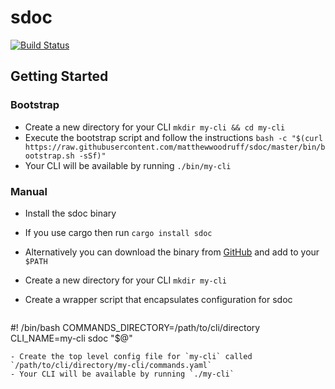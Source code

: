 # sdoc

[![Build Status](https://travis-ci.org/matthewwoodruff/sdoc.svg?branch=master)](https://travis-ci.org/matthewwoodruff/sdoc)

## Getting Started

### Bootstrap

- Create a new directory for your CLI `mkdir my-cli && cd my-cli`
- Execute the bootstrap script and follow the instructions
	`bash -c "$(curl https://raw.githubusercontent.com/matthewwoodruff/sdoc/master/bin/bootstrap.sh -sSf)"`
- Your CLI will be available by running `./bin/my-cli`


### Manual

- Install the sdoc binary
 - If you use cargo then run `cargo install sdoc`
 - Alternatively you can download the binary from [GitHub](https://github.com/matthewwoodruff/sdoc/releases) and add to your `$PATH`
- Create a new directory for your CLI `mkdir my-cli`
- Create a wrapper script that encapsulates configuration for sdoc

	```
#! /bin/bash
COMMANDS_DIRECTORY=/path/to/cli/directory CLI_NAME=my-cli sdoc "$@"
```
- Create the top level config file for `my-cli` called `/path/to/cli/directory/my-cli/commands.yaml`
- Your CLI will be available by running `./my-cli`
